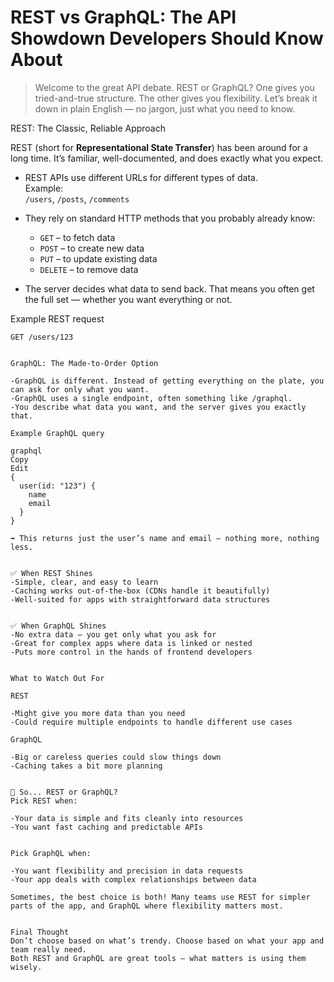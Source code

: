 # REST vs GraphQL: The API Showdown Developers Should Know About  

> Welcome to the great API debate. REST or GraphQL? One gives you tried-and-true structure. The other gives you flexibility. Let’s break it down in plain English — no jargon, just what you need to know.  



 REST: The Classic, Reliable Approach  

REST (short for **Representational State Transfer**) has been around for a long time. It’s familiar, well-documented, and does exactly what you expect.  

- REST APIs use different URLs for different types of data.  
 Example:  
  `/users`, `/posts`, `/comments`  

- They rely on standard HTTP methods that you probably already know:  
  - `GET` – to fetch data  
  - `POST` – to create new data  
  - `PUT` – to update existing data  
  - `DELETE` – to remove data  

- The server decides what data to send back. That means you often get the full set — whether you want everything or not.  

 Example REST request  

```http
GET /users/123


GraphQL: The Made-to-Order Option

-GraphQL is different. Instead of getting everything on the plate, you can ask for only what you want.
-GraphQL uses a single endpoint, often something like /graphql.
-You describe what data you want, and the server gives you exactly that.

Example GraphQL query

graphql
Copy
Edit
{
  user(id: "123") {
    name
    email
  }
}

➡️ This returns just the user’s name and email — nothing more, nothing less.


✅ When REST Shines
-Simple, clear, and easy to learn
-Caching works out-of-the-box (CDNs handle it beautifully)
-Well-suited for apps with straightforward data structures


✅ When GraphQL Shines
-No extra data — you get only what you ask for
-Great for complex apps where data is linked or nested
-Puts more control in the hands of frontend developers


What to Watch Out For

REST

-Might give you more data than you need
-Could require multiple endpoints to handle different use cases

GraphQL

-Big or careless queries could slow things down
-Caching takes a bit more planning


🏁 So... REST or GraphQL?
Pick REST when:

-Your data is simple and fits cleanly into resources
-You want fast caching and predictable APIs


Pick GraphQL when:

-You want flexibility and precision in data requests
-Your app deals with complex relationships between data

Sometimes, the best choice is both! Many teams use REST for simpler parts of the app, and GraphQL where flexibility matters most.


Final Thought
Don’t choose based on what’s trendy. Choose based on what your app and team really need.
Both REST and GraphQL are great tools — what matters is using them wisely.

